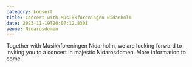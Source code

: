```yaml
---
category: konsert
title: Concert with Musikkforeningen Nidarholm
date: 2023-11-19T20:07:12.830Z
venue: Nidarosdomen
---
```

T﻿ogether with Musikkforeningen Nidarholm, we are looking forward to inviting you to a concert in majestic Nidarosdomen. More information to come.